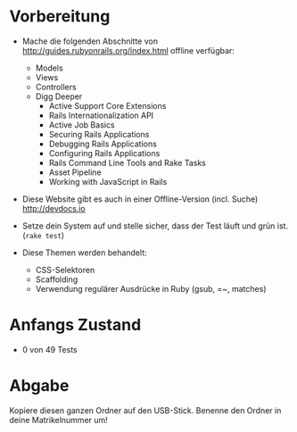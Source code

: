 Vorbereitung
============

* Mache die folgenden Abschnitte von http://guides.rubyonrails.org/index.html offline verfügbar:
    * Models
    * Views
    * Controllers
    * Digg Deeper
        * Active Support Core Extensions
        * Rails Internationalization API
        * Active Job Basics
        * Securing Rails Applications
        * Debugging Rails Applications
        * Configuring Rails Applications
        * Rails Command Line Tools and Rake Tasks
        * Asset Pipeline
        * Working with JavaScript in Rails
        
* Diese Website gibt es auch in einer Offline-Version (incl. Suche) http://devdocs.io
* Setze dein System auf und stelle sicher, dass der Test läuft und grün ist. (`rake test`)
* Diese Themen werden behandelt:
    * CSS-Selektoren
    * Scaffolding
    * Verwendung regulärer Ausdrücke in Ruby (gsub, =~, matches)
    
Anfangs Zustand
===============

* 0 von 49 Tests

Abgabe
======

Kopiere diesen ganzen Ordner auf den USB-Stick. Benenne den Ordner in deine Matrikelnummer um!